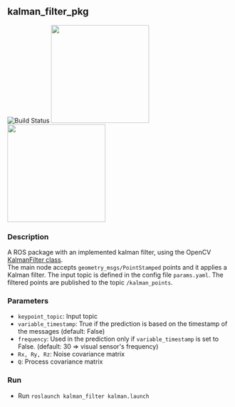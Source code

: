 ## kalman_filter_pkg

![Build Status](https://upload.wikimedia.org/wikipedia/commons/thumb/3/32/OpenCV_Logo_with_text_svg_version.svg/180px-OpenCV_Logo_with_text_svg_version.svg.png)
<img src="http://wiki.ros.org/melodic?action=AttachFile&do=get&target=melodic.jpg" width="220">
<img src="https://encrypted-tbn0.gstatic.com/images?q=tbn%3AANd9GcQhykQfMn6vBr8q24DRapZ_PqBerW491szxvg&usqp=CAU" width="220">

### Description
A ROS package with an implemented kalman filter, using the OpenCV [KalmanFilter class](https://docs.opencv.org/master/dd/d6a/classcv_1_1KalmanFilter.html#a077d73eb075b00779dc009a9057c27c3). \
The main node accepts `geometry_msgs/PointStamped` points and it applies a Kalman filter. The input topic is defined in the config file `params.yaml`. The filtered points are published to the topic `/kalman_points`.

### Parameters
* `keypoint_topic`: Input topic
* `variable_timestamp`: True if the prediction is based on the timestamp of the messages (default: False)
* `frequency`: Used in the prediction only if `variable_timestamp` is set to False. (default: 30 => visual sensor's frequency)
* `Rx, Ry, Rz`: Noise covariance matrix
* `Q`: Process covariance matrix

### Run
- Run `roslaunch kalman_filter kalman.launch`
